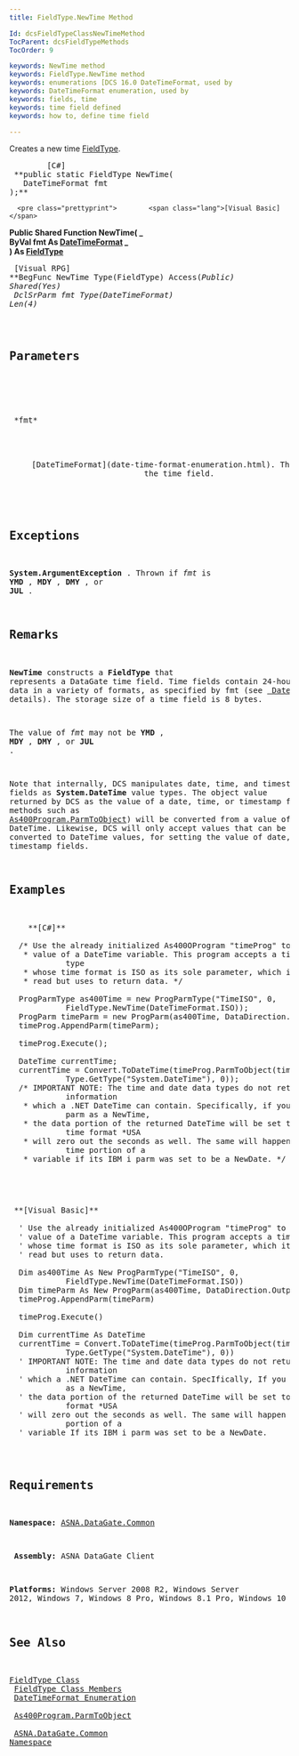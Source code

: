 ```yaml
---
title: FieldType.NewTime Method

Id: dcsFieldTypeClassNewTimeMethod
TocParent: dcsFieldTypeMethods
TocOrder: 9

keywords: NewTime method
keywords: FieldType.NewTime method
keywords: enumerations [DCS 16.0 DateTimeFormat, used by
keywords: DateTimeFormat enumeration, used by
keywords: fields, time
keywords: time field defined
keywords: how to, define time field

---
```


Creates a new time [ FieldType](field-type-class.html).
<pre class="prettyprint">        <span class="lang">[C#]</span>
 **public static FieldType NewTime(<br />   DateTimeFormat fmt<br />);**  </pre>
      <pre class="prettyprint">        <span class="lang">[Visual Basic] </span>
 **Public Shared Function NewTime( _<br />   ByVal fmt As [DateTimeFormat](date-time-format-enumeration.html)       _<br />) As [FieldType](field-type-class.html)**  </pre>
      <pre class="prettyprint">
        <span class="lang">[Visual RPG]</span>
 **BegFunc NewTime Type(FieldType) Access(*Public) Shared(*Yes)<br />   DclSrParm fmt Type(DateTimeFormat) Len(4)** 
      </pre>
      <pre />

## Parameters

<dl>
        <dt>
 *fmt* 
        </dt>
        <dd>
[DateTimeFormat](date-time-format-enumeration.html). The format of 
						the time field.</dd>
</dl>

## Exceptions

**System.ArgumentException** . Thrown if *fmt* is **YMD** , **MDY** , **DMY** , or **JUL** .
## Remarks

**NewTime** constructs a **FieldType** that represents a DataGate time field. Time fields contain 24-hour clock time data in a variety of formats, as specified by fmt (see [ DateTimeFormat](date-time-format-enumeration.html) for details). The storage size of a time field is 8 bytes. 

The value of *fmt* may not be **YMD** , **MDY** , **DMY** , or **JUL** .

Note that internally, DCS manipulates date, time, and timestamp fields as **System.DateTime** value types. The object value returned by DCS as the value of a date, time, or timestamp field (in methods such as [ As400Program.ParmToObject](as400program-class-parm-to_object-method-main.html)) will be converted from a value of DateTime. Likewise, DCS will only accept values that can be accurately converted to DateTime values, for setting the value of date, time, or timestamp fields.
## Examples

<pre>
   <span class="lang"> **[C#]** 
        </span>
  /* Use the already initialized As400OProgram "timeProg" to set the
   * value of a DateTime variable. This program accepts a time data 
            type
   * whose time format is ISO as its sole parameter, which it does not
   * read but uses to return data. */

  ProgParmType as400Time = new ProgParmType("TimeISO", 0, 
            FieldType.NewTime(DateTimeFormat.ISO));
  ProgParm timeParm = new ProgParm(as400Time, DataDirection.Output);
  timeProg.AppendParm(timeParm);

  timeProg.Execute();

  DateTime currentTime;
  currentTime = Convert.ToDateTime(timeProg.ParmToObject(timeParm, 
            Type.GetType("System.DateTime"), 0));
  /* IMPORTANT NOTE: The time and date data types do not return all the 
            information
   * which a .NET DateTime can contain. Specifically, if you specify a 
            parm as a NewTime,
   * the data portion of the returned DateTime will be set to MinValue- 
            time format *USA
   * will zero out the seconds as well. The same will happen to the 
            time portion of a
   * variable if its IBM i parm was set to be a NewDate. */</pre>
<pre>
        <span class="lang">
 **[Visual Basic]** 
        </span>
  ' Use the already initialized As400OProgram "timeProg" to set the
  ' value of a DateTime variable. This program accepts a time data type
  ' whose time format is ISO as its sole parameter, which it does not
  ' read but uses to return data.

  Dim as400Time As New ProgParmType("TimeISO", 0, 
            FieldType.NewTime(DateTimeFormat.ISO))
  Dim timeParm As New ProgParm(as400Time, DataDirection.Output)
  timeProg.AppendParm(timeParm)

  timeProg.Execute()

  Dim currentTime As DateTime
  currentTime = Convert.ToDateTime(timeProg.ParmToObject(timeParm, 
            Type.GetType("System.DateTime"), 0))
  ' IMPORTANT NOTE: The time and date data types do not return all the 
            information
  ' which a .NET DateTime can contain. SpecIfically, If you specIfy a parm 
            as a NewTime,
  ' the data portion of the returned DateTime will be set to MinValue- time 
            format *USA
  ' will zero out the seconds as well. The same will happen to the time 
            portion of a
  ' variable If its IBM i parm was set to be a NewDate. </pre>

## Requirements

**Namespace:** [ASNA.DataGate.Common](datagate-common-namespace.html)

<span> **Assembly:** ASNA DataGate Client</span> 

**Platforms:** Windows Server 2008 R2, Windows Server 2012, Windows 7, Windows 8 Pro, Windows 8.1 Pro, Windows 10
## See Also


[FieldType Class](field-type-class.html)
      <br />
[FieldType Class Members](field-type-members.html)
      <br />
[DateTimeFormat Enumeration](date-time-format-enumeration.html)
      <br />
[As400Program.ParmToObject](as400program-class-parm-to_object-method-main.html)
      <br />
[ASNA.DataGate.Common Namespace](datagate-common-namespace.html)

